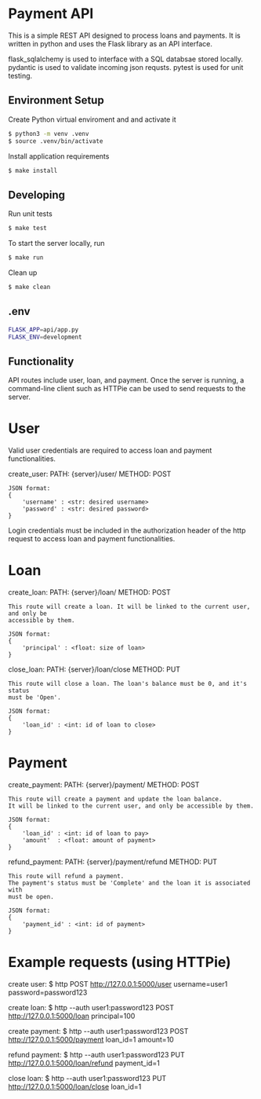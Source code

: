 # Payment API

This is a simple REST API designed to process loans and payments.
It is written in python and uses the Flask library as an API interface.

flask_sqlalchemy is used to interface with a SQL databsae stored locally.
pydantic is used to validate incoming json requsts.
pytest is used for unit testing.

## Environment Setup

Create Python virtual enviroment and and activate it

```bash
$ python3 -m venv .venv
$ source .venv/bin/activate
```

Install application requirements

```bash
$ make install
```

## Developing

Run unit tests

```bash
$ make test
```

To start the server locally, run

```bash
$ make run
```

Clean up

```bash
$ make clean
```

## .env

```bash
FLASK_APP=api/app.py
FLASK_ENV=development
```

## Functionality

API routes include user, loan, and payment.
Once the server is running, a command-line client such as HTTPie can be used to
send requests to the server.

# User

Valid user credentials are required to access loan and payment functionalities.

create_user:
    PATH: {server}/user/
    METHOD: POST

    JSON format:
    {
        'username' : <str: desired username>
        'password' : <str: desired password>
    }

Login credentials must be included in the authorization header of the http request to access
loan and payment functionalities.

# Loan

create_loan:
    PATH: {server}/loan/
    METHOD: POST

    This route will create a loan. It will be linked to the current user, and only be
    accessible by them.

    JSON format:
    {
        'principal' : <float: size of loan>
    }

close_loan:
    PATH: {server}/loan/close
    METHOD: PUT

    This route will close a loan. The loan's balance must be 0, and it's status
    must be 'Open'.
    
    JSON format:
    {
        'loan_id' : <int: id of loan to close>
    }

# Payment

create_payment:
    PATH: {server}/payment/
    METHOD: POST

    This route will create a payment and update the loan balance. 
    It will be linked to the current user, and only be accessible by them.

    JSON format:
    {
        'loan_id' : <int: id of loan to pay>
        'amount'  : <float: amount of payment>
    }

refund_payment:
    PATH: {server}/payment/refund
    METHOD: PUT

    This route will refund a payment.
    The payment's status must be 'Complete' and the loan it is associated with
    must be open.

    JSON format:
    {
        'payment_id' : <int: id of payment>
    }

# Example requests (using HTTPie)

create user:
    $ http POST http://127.0.0.1:5000/user username=user1 password=password123

create loan:
    $ http --auth user1:password123 POST http://127.0.0.1:5000/loan principal=100

create payment:
    $ http --auth user1:password123 POST http://127.0.0.1:5000/payment loan_id=1 amount=10

refund payment:
    $ http --auth user1:password123 PUT http://127.0.0.1:5000/loan/refund payment_id=1

close loan:
    $ http --auth user1:password123 PUT http://127.0.0.1:5000/loan/close loan_id=1